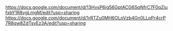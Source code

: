 https://docs.google.com/document/d/13HvsP6ig56GptACG6SqNfrC7F0qZiufxbY1R8vgLmgM/edit?usp=sharing
https://docs.google.com/document/d/1rRTZu0MH6OLoVzb4Gn0LLpPr4crP7R8qw8ZdTsvEz3A/edit?usp=sharing
